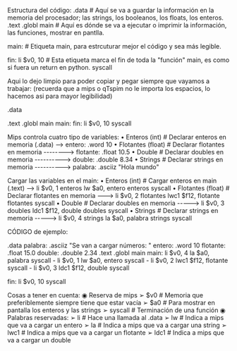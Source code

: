Estructura del código:
.data
    # Aquí se va a guardar la información en la memoria del procesador; las strings, los booleanos, los floats, los enteros.
.text
.globl main
    # Aquí es dónde se va a ejecutar o imprimir la información, las funciones, mostrar en pantlla.

main: # Etiqueta main, para estrcuturar mejor el código y sea más legible.

fin: li $v0, 10  # Esta etiqueta marca el fin de toda la "función" main, es como si fuera un return en python.
     syscall

Aqui lo dejo limpio para poder copiar y pegar siempre que vayamos a trabajar:  (recuerda que a mips o qTspim no le importa los espacios, lo hacemos asi para mayor legibilidad)

.data

.text
.globl main
main:
fin: li $v0, 10
     syscall


Mips controla cuatro tipo de variables:
      • Enteros (int)        # Declarar enteros en memoria (.data) --> entero:  .word 10
      • Flotantes (float)    # Declarar flotantes en memoria --------> flotante: .float 10.5
      • Double               # Declarar doubles en memoria ----------> double:   .double 8.34
      • Strings              # Declarar strings en memoria ----------> palabra:  .asciiz "Hola mundo"


Cargar las variables en el main:
      • Enteros (int)        # Cargar enteros en main (.text) --> li $v0, 1
        enteros                                                   lw $a0, entero
        enteros                                                   syscall
      • Flotantes (float)    # Declarar flotantes en memoria ---> li $v0, 2
        flotantes                                                 lwc1 $f12, flotante 
        flotantes                                                 syscall
      • Double               # Declarar doubles en memoria -----> li $v0, 3
        doubles                                                   ldc1 $f12, double
        doubles                                                   syscall
      • Strings              # Declarar strings en memoria -----> li $v0, 4
        strings                                                   la $a0, palabra
        strings                                                   syscall

CÓDIGO de ejemplo:

.data
  palabra: .asciiz "Se van a cargar números: "
  entero: .word 10
  flotante: .float 15.0
  double: .double 2.34
.text
.globl main
    main:
          li $v0, 4
          la $a0, palabra
          syscall
          -
          li $v0, 1
          lw $a0, entero
          syscall
          -
          li $v0, 2
          lwc1 $f12, flotante
          syscall
          -
          li $v0, 3
          ldc1 $f12, double
          syscall
          
fin: li $v0, 10
     syscall



Cosas a tener en cuenta:
   ◉ Reserva de mips
      ➢ $v0         # Memoria que preferiblemente siempre tiene que estar vacía
      ➢ $a0         # Para mostrar en pantalla los enteros y las strings
      ➢ syscall     # Terminación de una función 
   ◉ Palabras reservadas: 
      ➢ li          # Hace una llamada al .data
      ➢ lw          # Indica a mips que va a cargar un entero
      ➢ la          # Indica a mips que va a cargar una string
      ➢ lwc1        # Indica a mips que va a cargar un flotante
      ➢ ldc1        # Indica a mips que va a cargar un double
      
